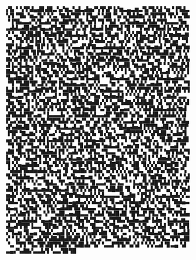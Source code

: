▞▙▝▝▞▛▟▄▟▊▟▉▃▚▞▆▃▚▟▃▟▅▞▚▜▚▛▐▞▆▃▄▃▆▃▜▞▜▞▟▝▅▝▐▜▟▃▚▜▝▜▙▝▅▃▜▞▝▞▃▝▇▟▞▜▛▝▐▜▄▞▝▟▉▝▚▞▄▜▟▟▆▞▚▜▛▜▜▝▛▞▃▜▙▝▐▜▙▃▃▞▚▜▃▟▞▜▚▟▇▜▜▞▙▝▆▜▝▜▝▜▟▝▃▞▙▟▅▃▙▜▟▞▜▜▃▃▃▜▅▃▟▟▃▟▉▟▆▜▄▃▟▜▅▜▃▃▛▃▚▛▐▟▄▟▐▟▛▜▟▝█▝▝▜▚▟▜▜▙▟▐▞▅▟▚▜▞▝▃▝▛▟█▟█▝▇▟▆▜▛▟█▃▙▃▙▝▆▃▆▝█▃▆▝▐▞▞▟▜▃▚▃▛▟▐▞▅▟▅▃▆▝▚▝▜▞▛▟▐▟▐▝▇▝▟▟▆▝▄▞▝▝▐▞▆▟▞▃▛▝▄▞▟▝▐▟▛▜▄▛▐▝▇▞▄▞▝▜▜▛▐▟▃▟▆▝▊▛▐▝▊▝▜▝▞▃▃▟▚▛▇▃▃▟▟▟▄▟▞▃▝▞▙▞▅▃▅▟▝▃▛▜▅▜▅▜▞▛▐▟█▝▊▛▇▃▟▞▃▝▟▝▐▜▅▝▅▞▄▟▅▟▚▟█▝▊▟▜▝▆▟▟▜▙▟▊▟▞▜▝▞▆▞▆▜▜▞▙▜▝▃▞▃▝▞▙▞▆▟▇▝▐▞▛▟▇▞▟▛▇▟▅▞▄▜▟▃▛▝▄▞▜▝▛▃▛▞▙▟▐▃▜▃▙▃▚▟▝▜▜▛▇▟▄▝▇▜▚▜▄▜▜▃▞▛▐▞▄▟▉▝▆▃▆▝▜▃▛▝▝▟▇▃▛▟▇▟▄▜▃▜▟▝▉▜▙▝▆▞▞▟▅▞▟▟▜▜▄▝▝▃▄▝▞▝▐▝▅▝▝▟▊▜▚▜▃▟▝▞▞▛▐▜▄▟▆▟▛▟▝▝▅▞▛▝▚▞▚▃▟▞▆▜▃▟▉▝▝▜▙▃▟▃▞▜▃▜▅▜▙▜▟▃▙▃▟▟▞▝▜▝▜▟▉▜▛▃▛▞▜▛▐▜▅▟▅▃▅▞▄▞▞▃▃▝▆▝▃▝█▟▞▟▞▃▅▟▅▝▛▝▛▃▝▜▙▟▐▟▛▜▃▟▆▛▇▜▟▝▚▟█▟▜▝▉▞▝▞▅▟▇▃▟▃▝▞▛▞▛▜▛▟▜▟▐▟▛▟▊▜▜▜▙▃▄▞▛▝▊▞▝▃▃▟▝▝▜▝▟▞▅▞▞▜▅▝▅▟▅▟▟▝▝▝▟▃▛▝▅▝▛▃▆▟▞▃▃▜▅▝▇▃▜▝▐▞▜▟▚▃▙▜▛▝▉▜▙▜▅▟▊▞▞▝▄▞▜▟▇▞▟▟█▟▊▝▟▝▄▞▄▜▞▟▛▟▚▟▚▟▝▞▟▟▚▜▝▟▟▞▚▟▆▜▅▟▉▝▃▜▛▟▛▃▄▞▚▝▞▟▟▜▟▟▃▟▟▞▆▟▟▜▙▟▟▜▛▃▅▝▐▃▃▃▙▝▃▜▟▟▇▞▟▃▃▟▛▝▇▛▇▝▅▜▄▝▟▟▉▞▟▟▟▞▞▟▛▃▞▟▄▝▛▞▄▜▞▜▛▜▟▟▚▞▅▞▚▞▚▟▝▟▃▜▛▞▃▃▙▞▄▟▉▟▝▝▛▃▄▝▛▟▄▟▚▟▇▟█▝█▝█▜▛▝▇▃▙▃▟▃▆▝▚▟▚▞▜▞▃▝█▟▄▟▅▟▐▜▜▜▄▟▉▞▝▞▛▛▐▜▛▝▇▃▆▞▝▟▛▃▞▝▅▃▟▞▜▞▆▞▙▝▊▞▅▝▃▃▛▜▜▜▜▝▝▟▜▟▉▃▚▟▅▜▄▞▟▜▃▞▅▞▟▟▐▃▆▟▊▟▟▞▜▝▟▟▄▃▆▞▜▜▞▝▜▝▄▟▚▝█▞▃▝▉▟▊▃▆▟▉▝▜▝█▞▝▜▃▞▝▟▐▞▃▜▞▟▃▝▊▟▅▛▇▝▅▟▃▟▝▃▅▞▆▝▜▟▝▟▃▝▝▃▟▝▛▟▇▝█▃▜▜▟▝▇▟▅▟▐▜▝▃▟▞▛▝▟▜▃▝▜▃▃▝▚▞▟▟▊▝▄▝▜▟▝▝▆▜▜▟▞▜▙▝▆▞▝▟▄▟▜▝▛▞▜▟▃▞▟▃▅▞▃▟▟▞▜▝▃▛▇▟▄▝▐▝▛▟▐▝▝▟▅▟▞▞▄▝▆▜▝▞▄▃▆▟▇▞▝▜▃▜▞▞▆▝▇▜▛▟▜▝▜▜▚▟▇▜▙▝▝▟▉▝▊▞▞▞▜▜▅▛▇▝▟▝▟▟▟▜▙▟▅▟▟▞▙▃▅▝▊▝▅▟▇▞▟▜▟▞▚▞▛▞▞▞▄▞▜▃▝▟▞▜▚▞▆▛▇▝▚▜▞▜▟▟▅▃▝▃▟▝▝▝▟▝▚▞▙▃▆▃▅▝▐▞▃▞▆▝▐▟▝▝▛▝█▝▆▛▇▃▝▞▚▝▝▟▃▝▇▟▚▝▝▞▃▝█▟▃▝▛▃▅▞▟▟▃▝▊▃▃▞▜▃▚▃▝▝▐▃▄▜▞▟█▜▟▟▐▜▛▞▛▟▊▟▝▟▅▃▆▃▅▟▄▜▙▃▟▝▊▞▛▞▟▜▚▃▝▟█▟▉▝▊▝▝▞▜▃▙▜▞▝▄▝▛▝▆▟▅▟▞▝▞▝▚▝▆▞▅▞▛▝▅▛▇▜▅▟▄▟▞▞▟▃▃▃▃▜▃▟▆▝▐▜▟▝▄▃▅▃▙▟▞▞▃▜▟▃▜▝█▜▙▝▆▟▛▞▅▟▉▃▄▟▃▞▞▟▃▞▟▝▊▃▅▜▜▟▄▟▛▞▟▝▟▃▜▝▇▟▄▃▙▃▄▝▜▞▆▟▚▝▐▜▞▃▟▟▇▜▙▜▟▃▃▝▚▞▆▟▃▃▜▝▅▜▚▃▙▃▚▃▛▟▃▝▚▃▞▃▞▟▆▜▝▜▃▝▞▝▚▟▉▃▅▟█▃▃▜▚▟▟▝▇▟▉▟▊▝█▜▃▛▐▜▃▜▅▝▚▜▜▟▅▃▙▞▄▟▟▟▟▝▄▃▟▜▟▞▙▟▃▜▅▜▞▜▄▃▚▞▜▜▙▞▙▟▅▃▟▛▐▟▅▝▐▃▆▃▆▃▟▃▟▜▜▛▐▃▃▝█▛▇▞▚▞▆▝▜▟▃▝█▃▃▜▞▜▅▃▆▞▜▃▚▜▄▃▞▟▟▝▛▝▐▟▜▞▜▃▅▝▊▃▄▝▆▟▞▃▄▟▐▞▞▃▝▞▄▟▛▟▆▝▟▞▝▃▝▝▅▃▜▜▟▃▅▜▃▝▉▃▟▟▞▝▐▞▝▟▛▃▟▞▛▟▇▟█▟▉▟▛▟▐▝▞▃▞▜▃▝▜▟▅▟▝▞▝▛▇▃▜▞▙▃▜▜▚▟█▝▃▝▜▜▝▜▃▜▛▟█▜▜▟▛▞▜▟▉▟▞▜▞▝▃▃▛▜▜▞▚▞▟▝▝▞▞▃▟▝▊▃▄▝▟▃▄▞▚▟▇▞▃▃▙▜▝▃▃▜▉▜▉
